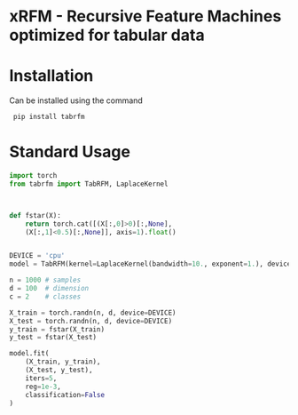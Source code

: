 # xRFM - Recursive Feature Machines optimized for tabular data

# Installation

Can be installed using the command
```
 pip install tabrfm
```

# Standard Usage
```python
import torch
from tabrfm import TabRFM, LaplaceKernel



def fstar(X):
    return torch.cat([(X[:,0]>0)[:,None], 
	(X[:,1]<0.5)[:,None]], axis=1).float()


DEVICE = 'cpu'
model = TabRFM(kernel=LaplaceKernel(bandwidth=10., exponent=1.), device=DEVICE)

n = 1000 # samples
d = 100  # dimension
c = 2    # classes

X_train = torch.randn(n, d, device=DEVICE)
X_test = torch.randn(n, d, device=DEVICE)
y_train = fstar(X_train)
y_test = fstar(X_test)

model.fit(
    (X_train, y_train), 
    (X_test, y_test), 
    iters=5,
    reg=1e-3,
    classification=False
)
```
